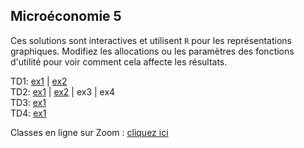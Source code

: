 
## Microéconomie 5

Ces solutions sont interactives et utilisent `R` pour les représentations graphiques. Modifiez les allocations ou les paramètres des fonctions d'utilité pour voir comment cela affecte les résultats.

TD1: [ex1](https://mybinder.org/v2/gh/antoine-jacquet/mybinder/05f38c62f126a5e9d28c7211cf5e7ffa454c2c3a?filepath=Teaching%2FMicro%C3%A9conomie%205%2Fmicro5-TD1-ex1.ipynb)
  \| [ex2](https://mybinder.org/v2/gh/antoine-jacquet/mybinder/05f38c62f126a5e9d28c7211cf5e7ffa454c2c3a?filepath=Teaching%2FMicro%C3%A9conomie%205%2Fmicro5-TD1-ex2.ipynb)  
TD2: [ex1](https://mybinder.org/v2/gh/antoine-jacquet/mybinder/05f38c62f126a5e9d28c7211cf5e7ffa454c2c3a?filepath=Teaching%2FMicro%C3%A9conomie%205%2Fmicro5-TD2-ex1.ipynb)
  \| [ex2](https://mybinder.org/v2/gh/antoine-jacquet/mybinder/05f38c62f126a5e9d28c7211cf5e7ffa454c2c3a?filepath=Teaching%2FMicro%C3%A9conomie%205%2Fmicro5-TD2-ex2.ipynb)
  \| ex3
  \| ex4  
TD3: [ex1](https://mybinder.org/v2/gh/antoine-jacquet/mybinder/05f38c62f126a5e9d28c7211cf5e7ffa454c2c3a?filepath=Teaching%2FMicro%C3%A9conomie%205%2Fmicro5-TD3-ex1.ipynb)  
TD4: [ex1](https://mybinder.org/v2/gh/antoine-jacquet/mybinder/05f38c62f126a5e9d28c7211cf5e7ffa454c2c3a?filepath=Teaching%2FMicro%C3%A9conomie%205%2Fmicro5-TD4-ex1.ipynb)  

Classes en ligne sur Zoom : [cliquez ici](https://ut-capitole-fr.zoom.us/j/95728405507?pwd=b0hld29xM3M1TkE1M0dkbGkrZHhMUT09)



